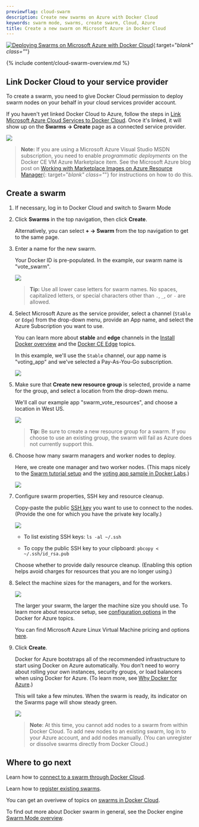 ```yaml
---
previewflag: cloud-swarm
description: Create new swarms on Azure with Docker Cloud
keywords: swarm mode, swarms, create swarm, Cloud, Azure
title: Create a new swarm on Microsoft Azure in Docker Cloud
---
```

[![Deploying Swarms on Microsoft Azure with Docker Cloud](images/video-azure-docker-cloud.png)](https://www.youtube.com/watch?v=LlpyiGAVBVg "Deploying Swarms on Microsoft Azure with Docker Cloud"){:target="*blank" class="*"}

{% include content/cloud-swarm-overview.md %}

## Link Docker Cloud to your service provider

To create a swarm, you need to give Docker Cloud permission to deploy swarm nodes on your behalf in your cloud services provider account.

If you haven't yet linked Docker Cloud to Azure, follow the steps in [Link Microsoft Azure Cloud Services to Docker Cloud](link-azure-swarm/). Once it's linked, it will show up on the **Swarms -> Create** page as a connected service provider.

![](images/azure-creds-cloud.png)

> **Note:** If you are using a Microsoft Azure Visual Studio MSDN subscription, you need to enable *programmatic deployments* on the Docker CE VM Azure Marketplace item. See the Microsoft Azure blog post on [Working with Marketplace Images on Azure Resource Manager](https://azure.microsoft.com/en-us/blog/working-with-marketplace-images-on-azure-resource-manager/){: target="*blank" class="*"} for instructions on how to do this.

## Create a swarm

1. If necessary, log in to Docker Cloud and switch to Swarm Mode

2. Click **Swarms** in the top navigation, then click **Create**.
    
    Alternatively, you can select **+ -> Swarm** from the top navigation to get to the same page.

3. Enter a name for the new swarm.
    
    Your Docker ID is pre-populated. In the example, our swarm name is "vote_swarm".
    
    ![](images/azure-create-swarm-1-name.png)
    
    > **Tip:** Use all lower case letters for swarm names. No spaces, capitalized letters, or special characters other than `.`, `_`, or `-` are allowed.

4. Select Microsoft Azure as the service provider, select a channel (`Stable` or `Edge`) from the drop-down menu, provide an App name, and select the Azure Subscription you want to use.
    
    You can learn more about **stable** and **edge** channels in the [Install Docker overview](https://docs.docker.com/engine/installation/) and the [Docker CE Edge](https://docs.docker.com/edge/) topics.
    
    In this example, we'll use the `Stable` channel, our app name is "voting_app" and we've selected a Pay-As-You-Go subscription.
    
    ![](images/azure-create-swarm-0.png)

5. Make sure that **Create new resource group** is selected, provide a name for the group, and select a location from the drop-down menu.
    
    We'll call our example app "swarm_vote_resources", and choose a location in West US.
    
    ![](images/azure-create-swarm-3-resource-group.png)
    
    > **Tip:** Be sure to create a new resource group for a swarm. If you choose to use an existing group, the swarm will fail as Azure does not currently support this.

6. Choose how many swarm managers and worker nodes to deploy.
    
    Here, we create one manager and two worker nodes. (This maps nicely to the [Swarm tutorial setup](/engine/swarm/swarm-tutorial/index.md) and the [voting app sample in Docker Labs](https://github.com/docker/labs/blob/master/beginner/chapters/votingapp.md).)
    
    ![](images/cloud-create-swarm-4-size.png)

7. Configure swarm properties, SSH key and resource cleanup.
    
    Copy-paste the public [SSH key](ssh-key-setup.md) you want to use to connect to the nodes. (Provide the one for which you have the private key locally.)
    
    ![](images/azure-create-swarm-5-properties.png)
    
    - To list existing SSH keys: `ls -al ~/.ssh`
    
    - To copy the public SSH key to your clipboard: `pbcopy < ~/.ssh/id_rsa.pub`
    
    Choose whether to provide daily resource cleanup. (Enabling this option helps avoid charges for resources that you are no longer using.)

8. Select the machine sizes for the managers, and for the workers.
    
    ![](images/azure-create-swarm-6-manager-worker.png)
    
    The larger your swarm, the larger the machine size you should use. To learn more about resource setup, see [configuration options](/docker-for-azure/index.md#configuration) in the Docker for Azure topics.
    
    You can find Microsoft Azure Linux Virtual Machine pricing and options [here](https://azure.microsoft.com/en-us/pricing/details/virtual-machines/linux/).

9. Click **Create**.
    
    Docker for Azure bootstraps all of the recommended infrastructure to start using Docker on Azure automatically. You don’t need to worry about rolling your own instances, security groups, or load balancers when using Docker for Azure. (To learn more, see [Why Docker for Azure](/docker-for-azure/why.md).)
    
    This will take a few minutes. When the swarm is ready, its indicator on the Swarms page will show steady green.
    
    ![](images/azure-create-swarm-7-list.png)
    
    > **Note**: At this time, you cannot add nodes to a swarm from within Docker Cloud. To add new nodes to an existing swarm, log in to your Azure account, and add nodes manually. (You can unregister or dissolve swarms directly from Docker Cloud.)

## Where to go next

Learn how to [connect to a swarm through Docker Cloud](connect-to-swarm.md).

Learn how to [register existing swarms](register-swarms.md).

You can get an overivew of topics on [swarms in Docker Cloud](index.md).

To find out more about Docker swarm in general, see the Docker engine [Swarm Mode overview](/engine/swarm/).